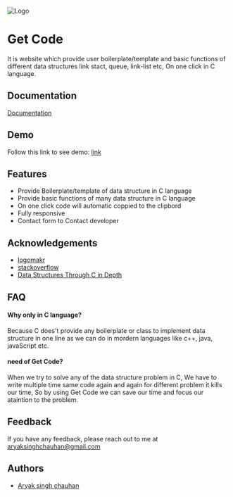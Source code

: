 
![Logo](https://raw.githubusercontent.com/Aryak880/getcode/main/src/components/NavBar/images/1.png)

    
# Get Code

It is website which provide user boilerplate/template and basic functions of different data structures link stact, queue, link-list etc, On one click in C language.


## Documentation

[Documentation](https://documentaion-getcode.netlify.app/)

  
## Demo


Follow this link to see demo: 
[link](https://documentaion-getcode.netlify.app/#howToUse)


  
## Features

- Provide Boilerplate/template of data structure in C language
- Provide basic functions of many data structure in C language
- On one click code will automatic coppied to the clipbord
- Fully responsive
- Contact form to Contact developer


  
## Acknowledgements

 - [logomakr](https://logomakr.com/)
 - [stackoverflow](https://stackoverflow.com/)
 - [Data Structures Through C in Depth](https://amzn.to/3grBpkY)

  
## FAQ

#### Why only in C language?    

Because C does't provide any boilerplate or class to implement data structure in one line as we can do in mordern languages like c++, java, javaScript etc.

#### need of Get Code?

When we try to solve any of the data structure problem in C, We have to write multiple time same code again and again for different problem it kills our time, So by using Get Code we can save our time and focus our ataintion to the problem.



  
## Feedback

If you have any feedback, please reach out to me at aryaksinghchauhan@gmail.com

  
## Authors

- [Aryak singh chauhan](https://github.com/Aryak880)

  
